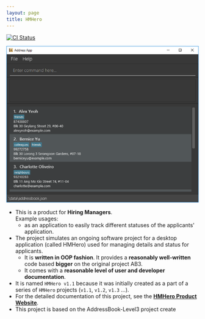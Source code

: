 ```yaml
---
layout: page
title: HMHero
---
```


[![CI Status](https://github.com/AY2223S2-CS2103T-W14-4/tp/workflows/Java%20CI/badge.svg)](https://github.com/AY2223S2-CS2103T-W14-4/tp/)

![Ui](images/Ui.png)

* This is a product for **Hiring Managers**.<br>
  Example usages:
    * as an application to easily track different statuses of the applicants' application.
* The project simulates an ongoing software project for a desktop application (called HMHero) used for managing details and status for applicants.
    * It is **written in OOP fashion**. It provides a **reasonably well-written** code based **bigger** on the original project AB3.
    * It comes with a **reasonable level of user and developer documentation**.
* It is named `HMHero v1.1` because it was initially created as a part of a series of `HMHero` projects (`v1.1`, `v1.2`, `v1.3` ...).
* For the detailed documentation of this project, see the **[HMHero Product Website](https://nus-cs2103-ay2223s2.github.io/tp/)**.
* This project is based on the AddressBook-Level3 project create
